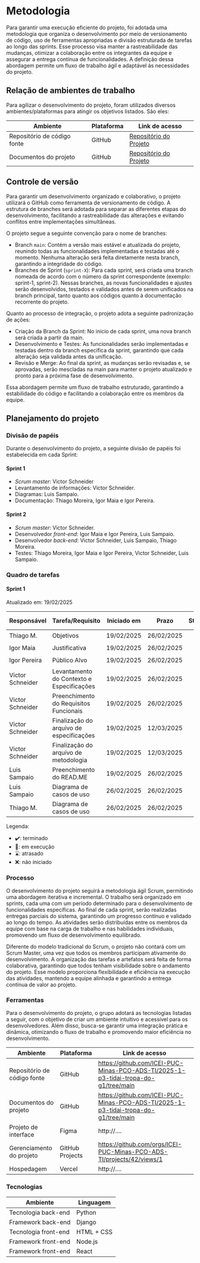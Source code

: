 
# Metodologia

Para garantir uma execução eficiente do projeto, foi adotada uma metodologia que organiza o desenvolvimento por meio de versionamento de código, uso de ferramentas apropriadas e divisão estruturada de tarefas ao longo das sprints. Esse processo visa manter a rastreabilidade das mudanças, otimizar a colaboração entre os integrantes da equipe e assegurar a entrega contínua de funcionalidades. A definição dessa abordagem permite um fluxo de trabalho ágil e adaptável às necessidades do projeto.

## Relação de ambientes de trabalho

Para agilizar o desenvolvimento do projeto, foram utilizados diversos ambientes/plataformas para atingir os objetivos listados. São eles:

| Ambiente                            | Plataforma                         | Link de acesso                         |
|-------------------------------------|------------------------------------|----------------------------------------|
| Repositório de código fonte         | GitHub                             | [Repositório do Projeto](https://github.com/ICEI-PUC-Minas-PCO-ADS-TI/2025-1-p3-tidai-tropa-do-g1/tree/main)                            |
| Documentos do projeto               | GitHub                             | [Repositório do Projeto](https://github.com/ICEI-PUC-Minas-PCO-ADS-TI/2025-1-p3-tidai-tropa-do-g1/tree/main)                          |

## Controle de versão

Para garantir um desenvolvimento organizado e colaborativo, o projeto utilizará o GitHub como ferramenta de versionamento de código. A estrutura de branches será adotada para separar as diferentes etapas do desenvolvimento, facilitando a rastreabilidade das alterações e evitando conflitos entre implementações simultâneas.

O projeto segue a seguinte convenção para o nome de branches:

- Branch `main`: Contém a versão mais estável e atualizada do projeto, reunindo todas as funcionalidades implementadas e testadas até o momento. Nenhuma alteração será feita diretamente nesta branch, garantindo a integridade do código.
- Branches de Sprint (`sprint-X`): Para cada sprint, será criada uma branch nomeada de acordo com o número da sprint correspondente (exemplo: sprint-1, sprint-2). Nessas branches, as novas funcionalidades e ajustes serão desenvolvidos, testados e validados antes de serem unificados na branch principal, tanto quanto aos códigos quanto à documentação recorrente do projeto.

Quanto ao processo de integração, o projeto adota a seguinte padronização de ações:

- Criação da Branch da Sprint: No início de cada sprint, uma nova branch será criada a partir da main.
- Desenvolvimento e Testes: As funcionalidades serão implementadas e testadas dentro da branch específica da sprint, garantindo que cada alteração seja validada antes da unificação.
- Revisão e Merge: Ao final da sprint, as mudanças serão revisadas e, se aprovadas, serão mescladas na main para manter o projeto atualizado e pronto para a próxima fase de desenvolvimento.

Essa abordagem permite um fluxo de trabalho estruturado, garantindo a estabilidade do código e facilitando a colaboração entre os membros da equipe.

## Planejamento do projeto

###  Divisão de papéis

Durante o desenvolvimento do projeto, a seguinte divisão de papéis foi estabelecida em cada Sprint: 

#### Sprint 1
- _Scrum master_: Victor Schneider
- Levantamento de informações: Victor Schneider.
- Diagramas: Luis Sampaio.
- Documentação: Thiago Moreira, Igor Maia e Igor Pereira.

#### Sprint 2
- _Scrum master_: Victor Schneider.
- Desenvolvedor _front-end_: Igor Maia e Igor Pereira, Luis Sampaio.
- Desenvolvedor _back-end_: Victor Schneider, Luis Sampaio, Thiago Moreira.
- Testes: Thiago Moreira, Igor Maia e Igor Pereira, Victor Schneider, Luis Sampaio.

###  Quadro de tarefas

<!-- > Apresente a divisão de tarefas entre os membros do grupo e o acompanhamento da execução, conforme o exemplo abaixo. -->

#### Sprint 1

Atualizado em: 19/02/2025

| Responsável      | Tarefa/Requisito | Iniciado em    | Prazo      | Status | Terminado em    |
| :----            |    :----         |      :----:    | :----:     | :----: | :----:          |
| Thiago M.        | Objetivos                                  | 19/02/2025     | 26/02/2025 | ✔️    | 19/02/2025 |
| Igor Maia        | Justificativa                              | 19/02/2025     | 26/02/2025 | ✔️    | 19/02/2025 |
| Igor Pereira     | Público Alvo                               | 19/02/2025     | 26/02/2025 | ✔️    | 19/02/2025 |
| Victor Schneider | Levantamento do Contexto e Especificações  | 19/02/2025     | 26/02/2025 | ✔️    | 19/02/2025 |
| Victor Schneider | Preenchimento do Requisitos Funcionais     | 19/02/2025     | 26/02/2025 | ✔️    | 19/02/2025 |
| Victor Schneider | Finalização do arquivo de especificações   | 19/02/2025     | 12/03/2025 | ✔️    | 11/03/2025 |
| Victor Schneider | Finalização do arquivo de metodologia      | 19/02/2025     | 12/03/2025 | ✔️    | 11/03/2025 |
| Luis Sampaio     | Preenchimento do READ.ME                   | 19/02/2025     | 26/02/2025 | ✔️    | 19/02/2025 |
| Luis Sampaio     | Diagrama de casos de uso                   | 26/02/2025     | 26/02/2025 | ✔️    | 05/03/2025 |
| Thiago M.        | Diagrama de casos de uso                   | 26/02/2025     | 26/02/2025 | ✔️    | 05/03/2025 |


<!-- #### Sprint 2

Atualizado em: 21/04/2024

| Responsável   | Tarefa/Requisito | Iniciado em    | Prazo      | Status | Terminado em    |
| :----         |    :----         |      :----:    | :----:     | :----: | :----:          |
| AlunaX        | Página inicial   | 01/02/2024     | 07/03/2024 | ✔️    | 05/02/2024      |
| AlunaZ        | CSS unificado    | 03/02/2024     | 10/03/2024 | 📝    |                 |
| AlunoY        | Página de login  | 01/02/2024     | 07/03/2024 | ⌛     |                 |
| AlunoK        | Script de login  |  01/01/2024    | 12/03/2024 | ❌    |       | -->


Legenda:
- ✔️: terminado
- 📝: em execução
- ⌛: atrasado
- ❌: não iniciado


### Processo

O desenvolvimento do projeto seguirá a metodologia ágil Scrum, permitindo uma abordagem iterativa e incremental. O trabalho será organizado em sprints, cada uma com um período determinado para o desenvolvimento de funcionalidades específicas. Ao final de cada sprint, serão realizadas entregas parciais do sistema, garantindo um progresso contínuo e validado ao longo do tempo. As atividades serão distribuídas entre os membros da equipe com base na carga de trabalho e nas habilidades individuais, promovendo um fluxo de desenvolvimento equilibrado.

Diferente do modelo tradicional do Scrum, o projeto não contará com um Scrum Master, uma vez que todos os membros participam ativamente do desenvolvimento. A organização das tarefas e artefatos será feita de forma colaborativa, garantindo que todos tenham visibilidade sobre o andamento do projeto. Esse modelo proporciona flexibilidade e eficiência na execução das atividades, mantendo a equipe alinhada e garantindo a entrega contínua de valor ao projeto.

### Ferramentas

Para o desenvolvimento do projeto, o grupo adotará as tecnologias listadas a seguir, com o objetivo de criar um ambiente intuitivo e acessível para os desenvolvedores. Além disso, busca-se garantir uma integração prática e dinâmica, otimizando o fluxo de trabalho e promovendo maior eficiência no desenvolvimento.

| Ambiente                            | Plataforma                         | Link de acesso                                                                         |
|-------------------------------------|------------------------------------|----------------------------------------                                                |
| Repositório de código fonte         | GitHub                             | https://github.com/ICEI-PUC-Minas-PCO-ADS-TI/2025-1-p3-tidai-tropa-do-g1/tree/main     |
| Documentos do projeto               | GitHub                             | https://github.com/ICEI-PUC-Minas-PCO-ADS-TI/2025-1-p3-tidai-tropa-do-g1/tree/main     |
| Projeto de interface                | Figma                              | http://....                                                                            |
| Gerenciamento do projeto            | GitHub Projects                    | https://github.com/orgs/ICEI-PUC-Minas-PCO-ADS-TI/projects/42/views/1                  |
| Hospedagem                          | Vercel                             | http://....                                                                            |

### Tecnologias

| Ambiente                            | Linguagem                          |
|-------------------------------------|------------------------------------|
| Tecnologia back-end                 | Python                             |
| Framework back-end                  | Django                             |
| Tecnologia front-end                | HTML + CSS                         |
| Framework  front-end                | Node.js                            |
| Framework  front-end                | React                              |